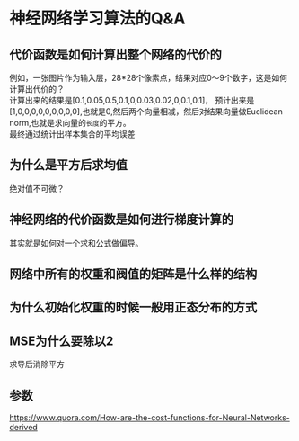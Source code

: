 神经网络学习算法的Q&A
========================
## 代价函数是如何计算出整个网络的代价的
例如，一张图片作为输入层，28*28个像素点，结果对应0～9个数字，这是如何计算出代价的？  
计算出来的结果是[0.1,0.05,0.5,0.1,0,0.03,0.02,0,0.1,0.1]， 预计出来是[1,0,0,0,0,0,0,0,0,0],也就是0,然后两个向量相减，然后对结果向量做Euclidean norm,也就是求向量的`长度`的平方。  
最终通过统计出样本集合的平均误差  

## 为什么是平方后求均值
绝对值不可微？

## 神经网络的代价函数是如何进行梯度计算的
其实就是如何对一个求和公式做偏导。 

## 网络中所有的权重和阀值的矩阵是什么样的结构

## 为什么初始化权重的时候一般用正态分布的方式

## MSE为什么要除以2
求导后消除平方

## 参数
https://www.quora.com/How-are-the-cost-functions-for-Neural-Networks-derived
